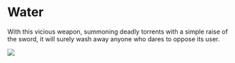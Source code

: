 # Water

With this vicious weapon, summoning deadly torrents with a simple raise of the sword, it will surely wash away anyone who dares to oppose its user.

![](<../../../../.gitbook/assets/water (1) (1).png>)
